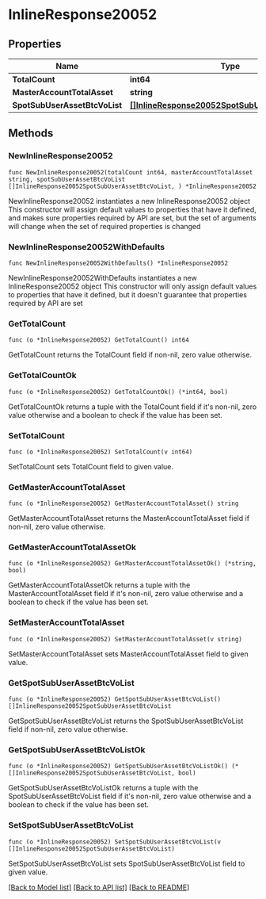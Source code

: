 # InlineResponse20052

## Properties

Name | Type | Description | Notes
------------ | ------------- | ------------- | -------------
**TotalCount** | **int64** |  | 
**MasterAccountTotalAsset** | **string** |  | 
**SpotSubUserAssetBtcVoList** | [**[]InlineResponse20052SpotSubUserAssetBtcVoList**](InlineResponse20052SpotSubUserAssetBtcVoList.md) |  | 

## Methods

### NewInlineResponse20052

`func NewInlineResponse20052(totalCount int64, masterAccountTotalAsset string, spotSubUserAssetBtcVoList []InlineResponse20052SpotSubUserAssetBtcVoList, ) *InlineResponse20052`

NewInlineResponse20052 instantiates a new InlineResponse20052 object
This constructor will assign default values to properties that have it defined,
and makes sure properties required by API are set, but the set of arguments
will change when the set of required properties is changed

### NewInlineResponse20052WithDefaults

`func NewInlineResponse20052WithDefaults() *InlineResponse20052`

NewInlineResponse20052WithDefaults instantiates a new InlineResponse20052 object
This constructor will only assign default values to properties that have it defined,
but it doesn't guarantee that properties required by API are set

### GetTotalCount

`func (o *InlineResponse20052) GetTotalCount() int64`

GetTotalCount returns the TotalCount field if non-nil, zero value otherwise.

### GetTotalCountOk

`func (o *InlineResponse20052) GetTotalCountOk() (*int64, bool)`

GetTotalCountOk returns a tuple with the TotalCount field if it's non-nil, zero value otherwise
and a boolean to check if the value has been set.

### SetTotalCount

`func (o *InlineResponse20052) SetTotalCount(v int64)`

SetTotalCount sets TotalCount field to given value.


### GetMasterAccountTotalAsset

`func (o *InlineResponse20052) GetMasterAccountTotalAsset() string`

GetMasterAccountTotalAsset returns the MasterAccountTotalAsset field if non-nil, zero value otherwise.

### GetMasterAccountTotalAssetOk

`func (o *InlineResponse20052) GetMasterAccountTotalAssetOk() (*string, bool)`

GetMasterAccountTotalAssetOk returns a tuple with the MasterAccountTotalAsset field if it's non-nil, zero value otherwise
and a boolean to check if the value has been set.

### SetMasterAccountTotalAsset

`func (o *InlineResponse20052) SetMasterAccountTotalAsset(v string)`

SetMasterAccountTotalAsset sets MasterAccountTotalAsset field to given value.


### GetSpotSubUserAssetBtcVoList

`func (o *InlineResponse20052) GetSpotSubUserAssetBtcVoList() []InlineResponse20052SpotSubUserAssetBtcVoList`

GetSpotSubUserAssetBtcVoList returns the SpotSubUserAssetBtcVoList field if non-nil, zero value otherwise.

### GetSpotSubUserAssetBtcVoListOk

`func (o *InlineResponse20052) GetSpotSubUserAssetBtcVoListOk() (*[]InlineResponse20052SpotSubUserAssetBtcVoList, bool)`

GetSpotSubUserAssetBtcVoListOk returns a tuple with the SpotSubUserAssetBtcVoList field if it's non-nil, zero value otherwise
and a boolean to check if the value has been set.

### SetSpotSubUserAssetBtcVoList

`func (o *InlineResponse20052) SetSpotSubUserAssetBtcVoList(v []InlineResponse20052SpotSubUserAssetBtcVoList)`

SetSpotSubUserAssetBtcVoList sets SpotSubUserAssetBtcVoList field to given value.



[[Back to Model list]](../README.md#documentation-for-models) [[Back to API list]](../README.md#documentation-for-api-endpoints) [[Back to README]](../README.md)


